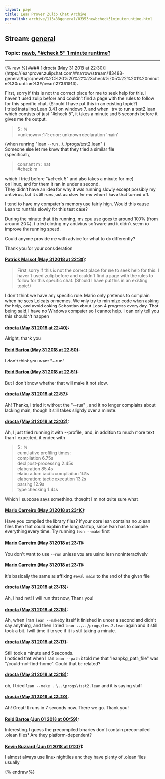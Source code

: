 ```yaml
---
layout: page
title: Lean Prover Zulip Chat Archive 
permalink: archive/113488general/03353newbcheck51minuteruntime.html
---
```


## Stream: [general](https://leanprover-community.github.io/archive/113488general/index.html)
### Topic: [newb,  "#check 5" 1 minute runtime?](https://leanprover-community.github.io/archive/113488general/03353newbcheck51minuteruntime.html)

---

<base href="https://leanprover.zulipchat.com">
{% raw %}
#### [ drocta (May 31 2018 at 22:30)](https://leanprover.zulipchat.com/#narrow/stream/113488-general/topic/newb%2C%20%20%22%23check%205%22%201%20minute%20runtime%3F/near/127381913):
<p>First, sorry if this is not the correct place for me to seek help for this. I haven't used zulip before and couldn't find a page with the rules to follow for this specific chat. (Should I have put this in an existing topic?)<br>
I tried installing Lean 3.4.1 on windows 7, and when I try to run a test2.lean which consists of just "#check 5", it takes a minute and 5 seconds before it gives me the output.</p>
<blockquote>
<p>5 : ℕ<br>
&lt;unknown&gt;:1:1: error: unknown declaration 'main'</p>
</blockquote>
<p>(when running "lean --run ../../progs/test2.lean" )<br>
Someone else let me know that they tried a similar file<br>
(specifically, </p>
<blockquote>
<p>constant m : nat<br>
#check m</p>
</blockquote>
<p>which I tried before "#check 5" and also takes a minute for me)<br>
 on linux, and for them it ran in under a second.<br>
They didn't have an idea for why it was running slowly except possibly my antivirus, but it still runs just as slow for me when I have that turned off.</p>
<p>I tend to have my computer's memory use fairly high. Would this cause Lean to run this slowly for this test case?</p>
<p>During the minute that it is running, my cpu use goes to around 100%  (from around 20%). I tried closing my antivirus software and it didn't seem to improve the running speed.</p>
<p>Could anyone provide me with advice for what to do differently?</p>
<p>Thank you for your consideration</p>

#### [ Patrick Massot (May 31 2018 at 22:38)](https://leanprover.zulipchat.com/#narrow/stream/113488-general/topic/newb%2C%20%20%22%23check%205%22%201%20minute%20runtime%3F/near/127382236):
<blockquote>
<p>First, sorry if this is not the correct place for me to seek help for this. I haven't used zulip before and couldn't find a page with the rules to follow for this specific chat. (Should I have put this in an existing topic?)</p>
</blockquote>
<p>I don't think we have any specific rule. Mario only pretends to complain when he sees Lolcats or memes. We only try to minimize code when asking for help, and avoid asking Sebastian about Lean 4 progress every day. That being said, I have no Windows computer so I cannot help. I can only tell you this shouldn't happen</p>

#### [ drocta (May 31 2018 at 22:40)](https://leanprover.zulipchat.com/#narrow/stream/113488-general/topic/newb%2C%20%20%22%23check%205%22%201%20minute%20runtime%3F/near/127382343):
<p>Alright, thank you</p>

#### [ Reid Barton (May 31 2018 at 22:50)](https://leanprover.zulipchat.com/#narrow/stream/113488-general/topic/newb%2C%20%20%22%23check%205%22%201%20minute%20runtime%3F/near/127382889):
<p>I don't think you want "--run"</p>

#### [ Reid Barton (May 31 2018 at 22:51)](https://leanprover.zulipchat.com/#narrow/stream/113488-general/topic/newb%2C%20%20%22%23check%205%22%201%20minute%20runtime%3F/near/127382917):
<p>But I don't know whether that will make it not slow.</p>

#### [ drocta (May 31 2018 at 22:57)](https://leanprover.zulipchat.com/#narrow/stream/113488-general/topic/newb%2C%20%20%22%23check%205%22%201%20minute%20runtime%3F/near/127383242):
<p>Ah! Thanks, I tried it without the "--run" , and it no longer complains about lacking main, though it still takes slightly over a minute.</p>

#### [ drocta (May 31 2018 at 23:02)](https://leanprover.zulipchat.com/#narrow/stream/113488-general/topic/newb%2C%20%20%22%23check%205%22%201%20minute%20runtime%3F/near/127383487):
<p>Ah, I just tried running it with --profile , and, in addition to much more text than I expected, it ended with</p>
<blockquote>
<p>5 : ℕ<br>
cumulative profiling times:<br>
        compilation 6.75s<br>
        decl post-processing 2.45s<br>
        elaboration 85.4s<br>
        elaboration: tactic compilation 11.5s<br>
        elaboration: tactic execution 13.2s<br>
        parsing 12.9s<br>
        type checking 1.44s</p>
</blockquote>
<p>Which I suppose says something, thought I'm not quite sure what.</p>

#### [ Mario Carneiro (May 31 2018 at 23:10)](https://leanprover.zulipchat.com/#narrow/stream/113488-general/topic/newb%2C%20%20%22%23check%205%22%201%20minute%20runtime%3F/near/127383840):
<p>Have you compiled the library files? If your core lean contains no .olean files then that could explain the long startup, since lean has to compile everything every time. Try running <code>lean --make</code> first</p>

#### [ Mario Carneiro (May 31 2018 at 23:11)](https://leanprover.zulipchat.com/#narrow/stream/113488-general/topic/newb%2C%20%20%22%23check%205%22%201%20minute%20runtime%3F/near/127383863):
<p>You don't want to use <code>--run</code> unless you are using lean noninteractively</p>

#### [ Mario Carneiro (May 31 2018 at 23:11)](https://leanprover.zulipchat.com/#narrow/stream/113488-general/topic/newb%2C%20%20%22%23check%205%22%201%20minute%20runtime%3F/near/127383870):
<p>it's basically the same as affixing <code>#eval main</code> to the end of the given file</p>

#### [ drocta (May 31 2018 at 23:13)](https://leanprover.zulipchat.com/#narrow/stream/113488-general/topic/newb%2C%20%20%22%23check%205%22%201%20minute%20runtime%3F/near/127383939):
<p>Ah, I had not! I will run that now, Thank you!</p>

#### [ drocta (May 31 2018 at 23:15)](https://leanprover.zulipchat.com/#narrow/stream/113488-general/topic/newb%2C%20%20%22%23check%205%22%201%20minute%20runtime%3F/near/127384026):
<p>Ah, when I ran <code>lean --make</code>by itself it finished in under a second and didn't say anything, and then I tried <code>lean ../../progs/test2.lean</code> again and it still took a bit. I will time it to see if it is still taking a minute.</p>

#### [ drocta (May 31 2018 at 23:17)](https://leanprover.zulipchat.com/#narrow/stream/113488-general/topic/newb%2C%20%20%22%23check%205%22%201%20minute%20runtime%3F/near/127384140):
<p>Still took a minute and 5 seconds.<br>
I noticed that when I ran <code>lean --path</code> it told me that "leanpkg_path_file" was "/could-not-find-home". Could that be related?</p>

#### [ drocta (May 31 2018 at 23:18)](https://leanprover.zulipchat.com/#narrow/stream/113488-general/topic/newb%2C%20%20%22%23check%205%22%201%20minute%20runtime%3F/near/127384205):
<p>oh, I tried <code>lean --make ..\..\progs\test2.lean</code> and it is saying stuff</p>

#### [ drocta (May 31 2018 at 23:20)](https://leanprover.zulipchat.com/#narrow/stream/113488-general/topic/newb%2C%20%20%22%23check%205%22%201%20minute%20runtime%3F/near/127384302):
<p>Ah! Great! It runs in 7 seconds now. There we go. Thank you!</p>

#### [ Reid Barton (Jun 01 2018 at 00:59)](https://leanprover.zulipchat.com/#narrow/stream/113488-general/topic/newb%2C%20%20%22%23check%205%22%201%20minute%20runtime%3F/near/127387966):
<p>Interesting. I guess the precompiled binaries don't contain precompiled .olean files? Are they platform-dependent?</p>

#### [ Kevin Buzzard (Jun 01 2018 at 01:07)](https://leanprover.zulipchat.com/#narrow/stream/113488-general/topic/newb%2C%20%20%22%23check%205%22%201%20minute%20runtime%3F/near/127388291):
<p>I almost always use linux nightlies and they have plenty of .olean files usually</p>


{% endraw %}
